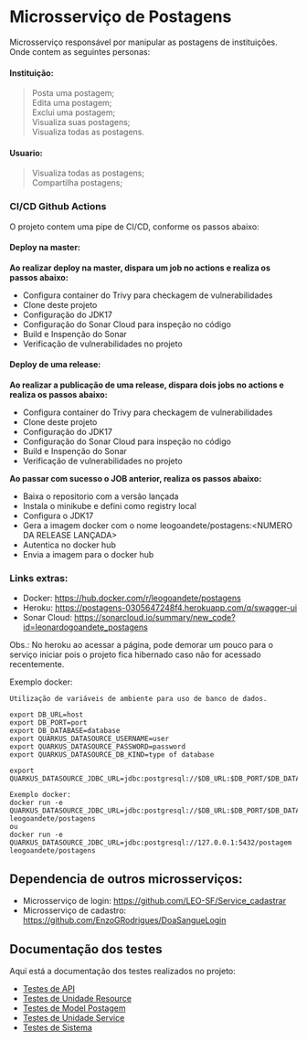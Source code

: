# Microsserviço de Postagens

Microsserviço responsável por manipular as postagens de instituições.<br>
Onde contem as seguintes personas:<br>
#### Instituição:
> Posta uma postagem;<br>
> Edita uma postagem;<br>
> Exclui uma postagem;<br>
> Visualiza suas postagens;<br>
> Visualiza todas as postagens.

#### Usuario:
> Visualiza todas as postagens;<br>
> Compartilha postagens;

### CI/CD Github Actions
O projeto contem uma pipe de CI/CD, conforme os passos abaixo:
#### Deploy na master: <br>
**Ao realizar deploy na master, dispara um job no actions e realiza os passos abaixo:**
 
- Configura container do Trivy para checkagem de vulnerabilidades
- Clone deste projeto
- Configuração do JDK17
- Configuração do Sonar Cloud para inspeção no código
- Build e Inspenção do Sonar
- Verificação de vulnerabilidades no projeto

#### Deploy de uma release: <br>
**Ao realizar a publicação de uma release, dispara dois jobs no actions e realiza os passos abaixo:**

- Configura container do Trivy para checkagem de vulnerabilidades
- Clone deste projeto
- Configuração do JDK17
- Configuração do Sonar Cloud para inspeção no código
- Build e Inspenção do Sonar
- Verificação de vulnerabilidades no projeto

**Ao passar com sucesso o JOB anterior, realiza os passos abaixo:**

- Baixa o repositorio com a versão lançada
- Instala o minikube e defini como registry local
- Configura o JDK17
- Gera a imagem docker com o nome leogoandete/postagens:<NUMERO DA RELEASE LANÇADA>
- Autentica no docker hub
- Envia a imagem para o docker hub


### Links extras:
- Docker: https://hub.docker.com/r/leogoandete/postagens <br>
- Heroku: https://postagens-0305647248f4.herokuapp.com/q/swagger-ui <br>
- Sonar Cloud: https://sonarcloud.io/summary/new_code?id=leonardogoandete_postagens

Obs.: No heroku ao acessar a página, pode demorar um pouco para o serviço iniciar pois o projeto fica hibernado caso não for acessado recentemente.

Exemplo docker:<br>
```
Utilização de variáveis de ambiente para uso de banco de dados.

export DB_URL=host
export DB_PORT=port
export DB_DATABASE=database
export QUARKUS_DATASOURCE_USERNAME=user
export QUARKUS_DATASOURCE_PASSWORD=password
export QUARKUS_DATASOURCE_DB_KIND=type of database

export QUARKUS_DATASOURCE_JDBC_URL=jdbc:postgresql://$DB_URL:$DB_PORT/$DB_DATABASE

Exemplo docker:
docker run -e QUARKUS_DATASOURCE_JDBC_URL=jdbc:postgresql://$DB_URL:$DB_PORT/$DB_DATABASE leogoandete/postagens
ou
docker run -e QUARKUS_DATASOURCE_JDBC_URL=jdbc:postgresql://127.0.0.1:5432/postagem leogoandete/postagens

```

## Dependencia de outros microsserviços:
- Microsserviço de login: https://github.com/LEO-SF/Service_cadastrar
- Microsserviço de cadastro: https://github.com/EnzoGRodrigues/DoaSangueLogin

## Documentação dos testes

Aqui está a documentação dos testes realizados no projeto:

 - [Testes de API](PostagemResourceTest.md)
 - [Testes de Unidade Resource](PostagemResourceUnitTest.md)
 - [Testes de Model Postagem](PostagemModel.md)
 - [Testes de Unidade Service](PostagemServiceTest.md)
 - [Testes de Sistema](https://github.com/leonardogoandete/doasanguepoa/blob/main/README.md)

